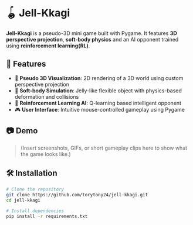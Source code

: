 # 🪀 Jell-Kkagi

**Jell-Kkagi** is a pseudo-3D mini game built with Pygame. It features **3D perspective projection**, **soft-body physics** and an AI opponent trained using **reinforcement learning(RL)**.

## 🧠 Features

- 🧩 **Pseudo 3D Visualization**: 2D rendering of a 3D world using custom perspective projection
- 🫧 **Soft-body Simulation**: Jelly-like flexible object with physics-based deformation and collisions
- 🧠 **Reinforcement Learning AI**: Q-learning based intelligent opponent
- 🎮 **User Interface**: Intuitive mouse-controlled gameplay using Pygame

## 📷 Demo

> (Insert screenshots, GIFs, or short gameplay clips here to show what the game looks like.)

## 🛠️ Installation

```bash
# Clone the repository
git clone https://github.com/torytony24/jell-kkagi.git
cd jell-kkagi

# Install dependencies
pip install -r requirements.txt
